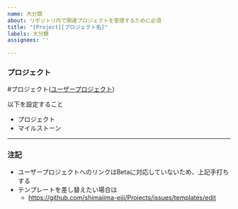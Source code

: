 ```yaml
---
name: 大分類
about: リポジトリ内で関連プロジェクトを管理するために必須
title: "[Project][プロジェクト名]"
labels: 大分類
assignees: ''

---
```


### プロジェクト
#プロジェクト([ユーザープロジェクト](https://github.com/shimajima-eiji?tab=projects&type=beta))

以下を設定すること

- プロジェクト
- マイルストーン

---

### 注記
- ユーザープロジェクトへのリンクはBetaに対応していないため、上記手打ちする
- テンプレートを差し替えたい場合は
  - https://github.com/shimajima-eiji/Projects/issues/templates/edit
